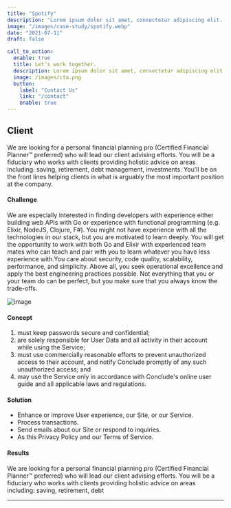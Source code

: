 ```yaml
---
title: "Spotify"
description: "Lorem ipsum dolor sit amet, consectetur adipiscing elit. Morbi egestas Werat viverra id et aliquet. vulputate egestas sollicitudin."
image: "/images/case-study/spotify.webp"
date: "2021-07-11"
draft: false

call_to_action:
  enable: true
  title: Let’s work together.
  description: Lorem ipsum dolor sit amet, consectetur adipiscing elit. Consequat tristique eget amet, tempus eu at consecttur.
  image: /images/cta.png
  button:
    label: "Contact Us"
    link: "/contact"
    enable: true
---
```


## Client

We are looking for a personal financial planning pro (Certified Financial Planner™ preferred) who will lead our client advising efforts. You will be a fiduciary who works with clients providing holistic advice on areas including: saving, retirement, debt management, investments. You’ll be on the front lines helping clients in what is arguably the most important position at the company.

#### Challenge

We are especially interested in finding developers with experience either building web APIs with Go or experience with functional programming (e.g. Elixir, NodeJS, Clojure, F#). You might not have experience with all the technologies in our stack, but you are motivated to learn deeply. You will get the opportunity to work with both Go and Elixir with experienced team mates who can teach and pair with you to learn whatever you have less experience with.You care about security, code quality, scalability, performance, and simplicity. Above all, you seek operational excellence and apply the best engineering practices possible. Not everything that you or your team do can be perfect, but you make sure that you always know the trade-offs.

![image](/images/case-study/case-study-1.webp)

#### Concept

1. must keep passwords secure and confidential;
2. are solely responsible for User Data and all activity in their account while using the Service;
3. must use commercially reasonable efforts to prevent unauthorized access to their account, and notify Conclude promptly of any such unauthorized access; and
4. may use the Service only in accordance with Conclude's online user guide and all applicable laws and regulations.

#### Solution

- Enhance or improve User experience, our Site, or our Service.
- Process transactions.
- Send emails about our Site or respond to inquiries.
- As this Privacy Policy and our Terms of Service.

#### Results

We are looking for a personal financial planning pro (Certified Financial Planner™ preferred) who will lead our client advising efforts. You will be a fiduciary who works with clients providing holistic advice on areas including: saving, retirement, debt

---
